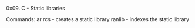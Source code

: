 0x09. C - Static libraries

Commands:
ar rcs - creates a static library
ranlib - indexes the static library
